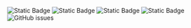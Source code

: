 ![Static Badge](https://img.shields.io/badge/blacklists-60-000000) ![Static Badge](https://img.shields.io/badge/blacklisted-2796926-cc0000) ![Static Badge](https://img.shields.io/badge/whitelisted-2245-00CC00) ![Static Badge](https://img.shields.io/badge/streaming_blacklist-28107-000000) ![GitHub issues](https://img.shields.io/github/issues/fabriziosalmi/blacklists)
